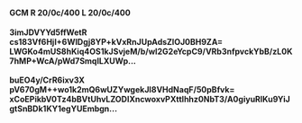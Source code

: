 #### GCM R 20/0c/400 L 20/0c/400
**3imJDVYYd5ffWetR**<br/>**cs183Vf6HjI+6WIDgj8YP+kVxRnJUpAdsZlOJ0BH9ZA=**<br/>**LWGKo4mUS8hKiq4OS1kJSvjeM/b/wI2G2eYcpC9/VRb3nfpvckYbB/zL0K7hMP+WcA/pWd7SmqILXUWp...**<br/><br/>
**buEO4y/CrR6ixv3X**<br/>**pV670gM++wo1k2mQ6wUZYwgekJI8VHdNaqF/50pBfvk=**<br/>**xCoEPikbV0Tz4bBVtUhvLZODIXncwoxvPXttlhhz0NbT3/A0giyuRlKu9YiJgtSnBDk1KY1egYUEmbgn...**